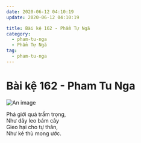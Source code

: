 ```yaml
---
date: 2020-06-12 04:10:19
update: 2020-06-12 04:10:19

title: Bài kệ 162 - Phẩm Tự Ngã
category:
  - pham-tu-nga
  - Phẩm Tự Ngã
tag:
  - pham-tu-nga
---
```


# Bài kệ 162 - Pham Tu Nga

![An image](/img/pham-tu-nga/pham-tu-nga-162.jpg)

Phá giới quá trầm trọng,<br>Như dây leo bám cây<br>Gieo hại cho tự thân,<br>Như kẻ thù mong ước.<br>

